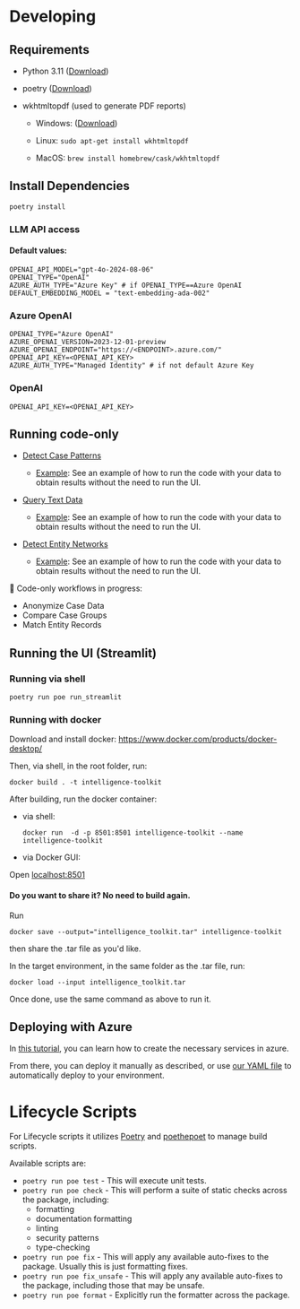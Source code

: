 # Developing 

## Requirements

- Python 3.11 ([Download](https://www.python.org/downloads/))
- poetry ([Download](https://python-poetry.org/docs/#installing-with-the-official-installer))
- wkhtmltopdf (used to generate PDF reports)

    - Windows: ([Download](https://wkhtmltopdf.org/downloads.html))

    - Linux:  `sudo apt-get install wkhtmltopdf`

    - MacOS: `brew install homebrew/cask/wkhtmltopdf`


## Install Dependencies

`poetry install`

### LLM API access

#### Default values: 
```
OPENAI_API_MODEL="gpt-4o-2024-08-06"
OPENAI_TYPE="OpenAI"
AZURE_AUTH_TYPE="Azure Key" # if OPENAI_TYPE==Azure OpenAI
DEFAULT_EMBEDDING_MODEL = "text-embedding-ada-002"
```

### Azure OpenAI
```
OPENAI_TYPE="Azure OpenAI"
AZURE_OPENAI_VERSION=2023-12-01-preview
AZURE_OPENAI_ENDPOINT="https://<ENDPOINT>.azure.com/"
OPENAI_API_KEY=<OPENAI_API_KEY>
AZURE_AUTH_TYPE="Managed Identity" # if not default Azure Key
```

### OpenAI
```
OPENAI_API_KEY=<OPENAI_API_KEY>
```

## Running code-only 
- [Detect Case Patterns](./toolkit/detect_case_patterns/README.md)

    - [Example](./examples/detect_case_patterns.ipynb): See an example of how to run the code with your data to obtain results without the need to run the UI.

- [Query Text Data](./toolkit/query_text_data/README.md)

    - [Example](./examples/query_text_data.ipynb): See an example of how to run the code with your data to obtain results without the need to run the UI.

- [Detect Entity Networks](./toolkit/detect_entity_networks/README.md)

    - [Example](./examples/detect_entity_networks/main.ipynb): See an example of how to run the code with your data to obtain results without the need to run the UI.

:construction: Code-only workflows in progress: 

- Anonymize Case Data
- Compare Case Groups
- Match Entity Records

## Running the UI (Streamlit) 

### Running via shell

`poetry run poe run_streamlit`

### Running with docker

Download and install docker: https://www.docker.com/products/docker-desktop/

Then, via shell, in the root folder, run:

`docker build . -t intelligence-toolkit`

After building, run the docker container:


- via shell:

    `docker run  -d -p 8501:8501 intelligence-toolkit --name intelligence-toolkit`

- via Docker GUI:


Open [localhost:8501](http://localhost:8501)

#### Do you want to share it? No need to build again.

Run

`docker save --output="intelligence_toolkit.tar" intelligence-toolkit`

then share the .tar file as you'd like.

In the target environment, in the same folder as the .tar file, run:

`docker load --input intelligence_toolkit.tar`

Once done, use the same command as above to run it.

## Deploying with Azure

In [this tutorial](https://dev.to/keneojiteli/deploy-a-docker-app-to-app-services-on-azure-5d3h), you can learn how to create the necessary services in azure.

From there, you can deploy it manually as described, or use [our YAML file](/.vsts-ci.yml) to automatically deploy to your environment. 

# Lifecycle Scripts

For Lifecycle scripts it utilizes [Poetry](https://python-poetry.org/docs#installation) and [poethepoet](https://pypi.org/project/poethepoet/) to manage build scripts.


Available scripts are:

- `poetry run poe test` - This will execute unit tests.
- `poetry run poe check` - This will perform a suite of static checks across the package, including:
  - formatting
  - documentation formatting
  - linting
  - security patterns
  - type-checking
- `poetry run poe fix` - This will apply any available auto-fixes to the package. Usually this is just formatting fixes.
- `poetry run poe fix_unsafe` - This will apply any available auto-fixes to the package, including those that may be unsafe.
- `poetry run poe format` - Explicitly run the formatter across the package.

